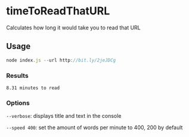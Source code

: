# timeToReadThatURL
Calculates how long it would take you to read that URL


## Usage
```javascript
node index.js --url http://bit.ly/2jeJDCg
```

### Results
```8.31 minutes to read```

### Options
```--verbose```: displays title and text in the console

```--speed 400```: set the amount of words per minute to 400, 200 by default


